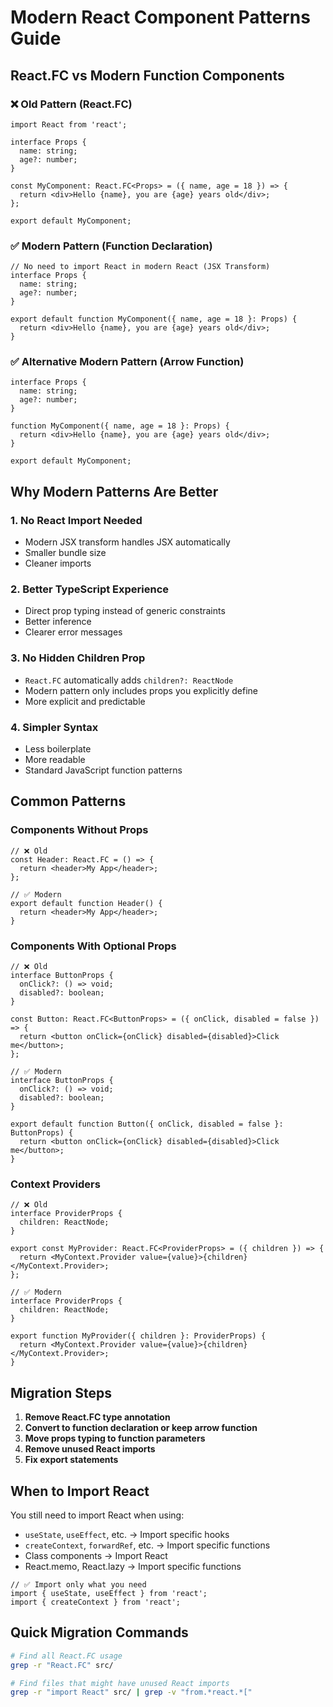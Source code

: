 # Modern React Component Patterns Guide

## React.FC vs Modern Function Components

### ❌ Old Pattern (React.FC)
```tsx
import React from 'react';

interface Props {
  name: string;
  age?: number;
}

const MyComponent: React.FC<Props> = ({ name, age = 18 }) => {
  return <div>Hello {name}, you are {age} years old</div>;
};

export default MyComponent;
```

### ✅ Modern Pattern (Function Declaration)
```tsx
// No need to import React in modern React (JSX Transform)
interface Props {
  name: string;
  age?: number;
}

export default function MyComponent({ name, age = 18 }: Props) {
  return <div>Hello {name}, you are {age} years old</div>;
}
```

### ✅ Alternative Modern Pattern (Arrow Function)
```tsx
interface Props {
  name: string;
  age?: number;
}

function MyComponent({ name, age = 18 }: Props) {
  return <div>Hello {name}, you are {age} years old</div>;
}

export default MyComponent;
```

## Why Modern Patterns Are Better

### 1. **No React Import Needed**
- Modern JSX transform handles JSX automatically
- Smaller bundle size
- Cleaner imports

### 2. **Better TypeScript Experience**
- Direct prop typing instead of generic constraints
- Better inference
- Clearer error messages

### 3. **No Hidden Children Prop**
- `React.FC` automatically adds `children?: ReactNode`
- Modern pattern only includes props you explicitly define
- More explicit and predictable

### 4. **Simpler Syntax**
- Less boilerplate
- More readable
- Standard JavaScript function patterns

## Common Patterns

### Components Without Props
```tsx
// ❌ Old
const Header: React.FC = () => {
  return <header>My App</header>;
};

// ✅ Modern
export default function Header() {
  return <header>My App</header>;
}
```

### Components With Optional Props
```tsx
// ❌ Old  
interface ButtonProps {
  onClick?: () => void;
  disabled?: boolean;
}

const Button: React.FC<ButtonProps> = ({ onClick, disabled = false }) => {
  return <button onClick={onClick} disabled={disabled}>Click me</button>;
};

// ✅ Modern
interface ButtonProps {
  onClick?: () => void;
  disabled?: boolean;
}

export default function Button({ onClick, disabled = false }: ButtonProps) {
  return <button onClick={onClick} disabled={disabled}>Click me</button>;
}
```

### Context Providers
```tsx
// ❌ Old
interface ProviderProps {
  children: ReactNode;
}

export const MyProvider: React.FC<ProviderProps> = ({ children }) => {
  return <MyContext.Provider value={value}>{children}</MyContext.Provider>;
};

// ✅ Modern
interface ProviderProps {
  children: ReactNode;
}

export function MyProvider({ children }: ProviderProps) {
  return <MyContext.Provider value={value}>{children}</MyContext.Provider>;
}
```

## Migration Steps

1. **Remove React.FC type annotation**
2. **Convert to function declaration or keep arrow function**
3. **Move props typing to function parameters**
4. **Remove unused React imports**
5. **Fix export statements**

## When to Import React

You still need to import React when using:
- `useState`, `useEffect`, etc. → Import specific hooks
- `createContext`, `forwardRef`, etc. → Import specific functions
- Class components → Import React
- React.memo, React.lazy → Import specific functions

```tsx
// ✅ Import only what you need
import { useState, useEffect } from 'react';
import { createContext } from 'react';
```

## Quick Migration Commands

```bash
# Find all React.FC usage
grep -r "React.FC" src/

# Find files that might have unused React imports
grep -r "import React" src/ | grep -v "from.*react.*["
```

